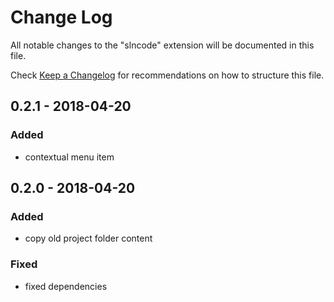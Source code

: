 # Change Log
All notable changes to the "slncode" extension will be documented in this file.

Check [Keep a Changelog](http://keepachangelog.com/) for recommendations on how to structure this file.

## 0.2.1 - 2018-04-20

### Added
- contextual menu item

## 0.2.0 - 2018-04-20

### Added
- copy old project folder content

### Fixed
- fixed dependencies